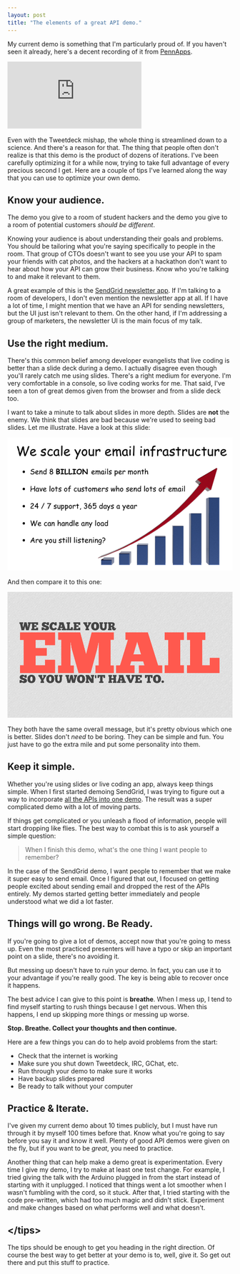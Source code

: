 ```yaml
---
layout: post
title: "The elements of a great API demo."
---
```


My current demo is something that I'm particularly proud of.  If you haven't
seen it already, here's a decent recording of it from
[PennApps](https://www.hackerleague.org/hackathons/pennapps-spring-2013).

<iframe class="youtube" src="http://www.youtube.com/embed/-5gZ4FwL-ro" frameborder="0" allowfullscreen></iframe>

Even with the Tweetdeck mishap, the whole thing is streamlined down to a
science.  And there's a reason for that.  The thing that people often don't
realize is that this demo is the product of dozens of iterations.  I've been
carefully optimizing it for a while now, trying to take full advantage of every
precious second I get.  Here are a couple of tips I've learned along the way
that you can use to optimize your own demo.

## Know your audience.

The demo you give to a room of student hackers and the demo you give to a
room of potential customers *should be different*.

Knowing your audience is about understanding their goals and problems.  You should 
be tailoring what you're saying specifically to people in the room.  That group
of CTOs doesn't want to see you use your API to spam your friends with cat photos,
and the hackers at a hackathon don't want to hear about how your API can grow their 
business.  Know who you're talking to and make it relevant to them.

A great example of this is the [SendGrid newsletter app](http://blog.sendgrid.com/new-marketing-newsletter-application/).
If I'm talking to a room of developers, I don't even mention the newsletter app at all.
If I have a lot of time, I might mention that we have an API for sending newsletters,
but the UI just isn't relevant to them.  On the other hand, if I'm addressing a group of
marketers, the newsletter UI is the main focus of my talk.

## Use the right medium.

There's this common belief among developer evangelists that live coding
is better than a slide deck during a demo.  I actually disagree even though
you'll rarely catch me using slides.  There's a right medium for
everyone.  I'm very comfortable in a console, so live coding works for me.  That
said, I've seen a ton of great demos given from the browser and from a slide deck
too.

I want to take a minute to talk about slides in more depth.  Slides are **not**
the enemy. We think that slides are bad because we're used to seeing bad slides.
Let me illustrate.  Have a look at this slide:

![Bad Slide](/img/bad_slide.png)

And then compare it to this one:

![Good Slide](/img/good_slide.png)

They both have the same overall message, but it's pretty obvious which one is 
better.  Slides don't *need* to be boring.  They can be simple and fun.  You 
just have to go the extra mile and put some personality into them.

## Keep it simple.

Whether you're using slides or live coding an app, always keep things simple.  When I
first started demoing SendGrid, I was trying to figure out a way to incorporate
[all the APIs into one demo](https://speakerdeck.com/theycallmeswift/sendgrid-del).
The result was a super complicated demo with a lot of moving parts.

If things get complicated or you unleash a flood of information, people will
start dropping like flies.  The best way to combat this is to ask yourself a
simple question:

> When I finish this demo, what's the one thing I want people to
remember?

In the case of the SendGrid demo, I want people to remember that we make it
super easy to send email.  Once I figured that out, I focused on getting
people excited about sending email and dropped the rest of the APIs entirely.
My demos started getting better immediately and people understood what we did a
lot faster.

## Things will go wrong. Be Ready.

If you're going to give a lot of demos, accept now that you're going to mess up.
Even the most practiced presenters will have a typo or skip an important point
on a slide, there's no avoiding it.

But messing up doesn't have to ruin your demo.  In fact, you can use it to your
advantage if you're really good.  The key is being able to recover once it happens.

The best advice I can give to this point is **breathe**.  When I mess up, I tend to 
find myself starting to rush things because I get nervous.  When this happens, I end 
up skipping more things or messing up worse.

**Stop.  Breathe.  Collect your thoughts and then continue.**

Here are a few things you can do to help avoid problems from the start:

 - Check that the internet is working
 - Make sure you shut down Tweetdeck, IRC, GChat, etc.
 - Run through your demo to make sure it works
 - Have backup slides prepared
 - Be ready to talk without your computer

## Practice & Iterate.

I've given my current demo about 10 times publicly, but I must have run through
it by myself 100 times before that.  Know what you're going to say before you
say it and know it well.  Plenty of good API demos were given on the fly, but if
you want to be *great*, you need to practice.

Another thing that can help make a demo great is experimentation.  Every time
I give my demo, I try to make at least one test change.  For example, I tried
giving the talk with the Arduino plugged in from the start instead of starting
with it unplugged.  I noticed that things went a lot smoother when I wasn't fumbling
with the cord, so it stuck.  After that, I tried starting with the code
pre-written, which had too much magic and didn't stick.  Experiment and make
changes based on what performs well and what doesn't.

## &lt;/tips&gt;

The tips should be enough to get you heading in the right direction.  Of course
the best way to get better at your demo is to, well, give it.  So get out there 
and put this stuff to practice.
